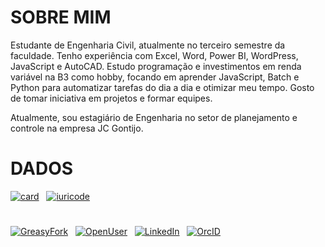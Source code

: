# SOBRE MIM
Estudante de Engenharia Civil, atualmente no terceiro semestre da faculdade. Tenho experiência com Excel, Word, Power BI, WordPress, JavaScript e AutoCAD. Estudo programação e investimentos em renda variável na B3 como hobby, focando em aprender JavaScript, Batch e Python para automatizar tarefas do dia a dia e otimizar meu tempo. Gosto de tomar iniciativa em projetos e formar equipes.

Atualmente, sou estagiário de Engenharia no setor de planejamento e controle na empresa JC Gontijo.

# DADOS
[![card](https://github-readme-stats.vercel.app/api?username=COWANBAS&theme=dark&disable_animations=TRUE&locale=PT-BR)](https://github.com/COWANBAS) 
&nbsp;
[![iuricode](https://github-readme-stats.vercel.app/api/top-langs/?username=COWANBAS&hide=html&layout=compact&theme=dark&disable_animations=TRUE&locale=PT-BR&card_width=450)](https://github.com/COWANBAS)
#
[![GreasyFork](https://img.shields.io/badge/GreasyFork-151515?labelColor=7D7D7D)](https://greasyfork.org/en/users/1343842-cowanbas)
&nbsp;
[![OpenUser](https://img.shields.io/badge/OpenUser-151515?labelColor=7D7D7D)](https://openuserjs.org/users/Cowanbas)
&nbsp;
[![LinkedIn](https://img.shields.io/badge/LinkedIn-151515?labelColor=7D7D7D)](https://www.linkedin.com/in/kauan-fonseca-ruiz-de-carvalho)
&nbsp;
[![OrcID](https://img.shields.io/badge/OrcID-151515?labelColor=7D7D7D)](https://orcid.org/0009-0001-9071-4116)
